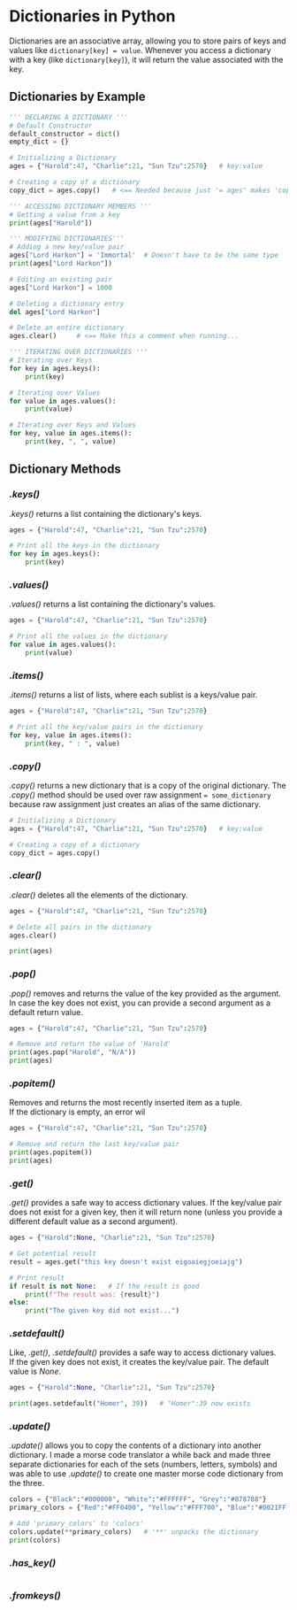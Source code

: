 # Dictionaries in Python
Dictionaries are an associative array, allowing you to store pairs of keys and values like `dictionary[key] = value`. Whenever you access a dictionary with a key (like `dictionary[key]`), it will
return the value associated with the key.

## Dictionaries by Example

```Python
''' DECLARING A DICTIONARY '''
# Default Constructor
default_constructor = dict()
empty_dict = {}

# Initializing a Dictionary
ages = {"Harold":47, "Charlie":21, "Sun Tzu":2570}   # key:value

# Creating a copy of a dictionary
copy_dict = ages.copy()   # <== Needed because just '= ages' makes 'copy_dict' an alias of 'ages'

''' ACCESSING DICTIONARY MEMBERS '''
# Getting a value from a key
print(ages["Harold"])

''' MODIFYING DICTIONARIES'''
# Adding a new key/value pair
ages["Lord Harkon"] = 'Immortal'  # Doesn't have to be the same type
print(ages["Lord Harkon"])

# Editing an existing pair
ages["Lord Harkon"] = 1000

# Deleting a dictionary entry
del ages["Lord Harkon"]

# Delete an entire dictionary
ages.clear()     # <== Make this a comment when running...

''' ITERATING OVER DICTIONARIES '''
# Iterating over Keys
for key in ages.keys():
    print(key)

# Iterating over Values
for value in ages.values():
    print(value)

# Iterating over Keys and Values
for key, value in ages.items():
    print(key, ", ", value)
```

## Dictionary Methods

### _.keys()_
_.keys()_ returns a list containing the dictionary's keys.

```Python
ages = {"Harold":47, "Charlie":21, "Sun Tzu":2570} 

# Print all the keys in the dictionary
for key in ages.keys():
    print(key)
```

### _.values()_
_.values()_ returns a list containing the dictionary's values.

```Python
ages = {"Harold":47, "Charlie":21, "Sun Tzu":2570} 

# Print all the values in the dictionary
for value in ages.values():
    print(value)
```

### _.items()_
_.items()_ returns a list of lists, where each sublist is a keys/value pair.

```Python
ages = {"Harold":47, "Charlie":21, "Sun Tzu":2570} 

# Print all the key/value pairs in the dictionary
for key, value in ages.items():
    print(key, " : ", value)
```

### _.copy()_
_.copy()_ returns a new dictionary that is a copy of the original dictionary.
The _.copy()_ method should be used over raw assignment `= some_dictionary` because raw assignment just creates an alias of the same dictionary.

```Python
# Initializing a Dictionary
ages = {"Harold":47, "Charlie":21, "Sun Tzu":2570}   # key:value

# Creating a copy of a dictionary
copy_dict = ages.copy()
```

### _.clear()_
_.clear()_ deletes all the elements of the dictionary.

```Python
ages = {"Harold":47, "Charlie":21, "Sun Tzu":2570} 

# Delete all pairs in the dictionary
ages.clear()

print(ages)
```

### _.pop()_
_.pop()_ removes and returns the value of the key provided as the argument. <br />
In case the key does not exist, you can provide a second argument as a default return value.

```Python
ages = {"Harold":47, "Charlie":21, "Sun Tzu":2570} 

# Remove and return the value of 'Harold'
print(ages.pop("Harold", "N/A"))
print(ages)
```

### _.popitem()_
Removes and returns the most recently inserted item as a tuple. <br />
If the dictionary is empty, an error wil

```Python
ages = {"Harold":47, "Charlie":21, "Sun Tzu":2570} 

# Remove and return the last key/value pair
print(ages.popitem())
print(ages)
```

### _.get()_
_.get()_ provides a safe way to access dictionary values. If the key/value pair does not exist for a given key, then
it will return none (unless you provide a different default value as a second argument).

```Python
ages = {"Harold":None, "Charlie":21, "Sun Tzu":2570} 

# Get potential result
result = ages.get("this key doesn't exist eigoaiegjoeiajg")

# Print result
if result is not None:   # If the result is good
    print(f"The result was: {result}")
else:
    print("The given key did not exist...")
```

### _.setdefault()_
Like, _.get()_, _.setdefault()_ provides a safe way to access dictionary values. <br />
If the given key does not exist, it creates the key/value pair. The default value is _None_.

```Python
ages = {"Harold":None, "Charlie":21, "Sun Tzu":2570} 

print(ages.setdefault("Homer", 39))   # "Homer":39 now exists
```

### _.update()_
_.update()_ allows you to copy the contents of a dictionary into another dictionary.
I made a morse code translator a while back and made three separate dictionaries for each of the sets (numbers, letters, symbols) and was able to use _.update()_
to create one master morse code dictionary from the three.

```Python
colors = {"Black":"#000000", "White":"#FFFFFF", "Grey":"#878788"}
primary_colors = {"Red":"#FF0400", "Yellow":"#FFF700", "Blue":"#0021FF "}

# Add 'primary_colors' to 'colors'
colors.update(**primary_colors)   # '**' unpacks the dictionary
print(colors)
```

### _.has\_key()_

```Python

```

### _.fromkeys()_

```Python

```

